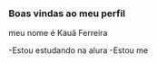  ### Boas vindas ao meu perfil

 meu nome é Kauã Ferreira

 -Estou estudando na alura
 -Estou me 
 
